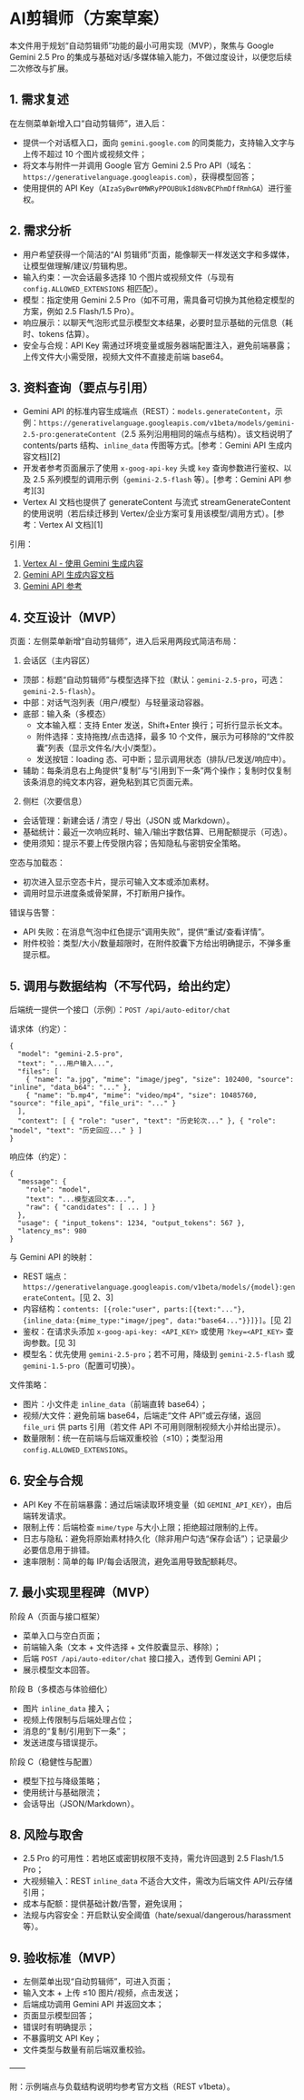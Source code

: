 # AI剪辑师（方案草案）

本文件用于规划“自动剪辑师”功能的最小可用实现（MVP），聚焦与 Google Gemini 2.5 Pro 的集成与基础对话/多媒体输入能力，不做过度设计，以便您后续二次修改与扩展。

## 1. 需求复述

在左侧菜单新增入口“自动剪辑师”，进入后：
- 提供一个对话框入口，面向 `gemini.google.com` 的同类能力，支持输入文字与上传不超过 10 个图片或视频文件；
- 将文本与附件一并调用 Google 官方 Gemini 2.5 Pro API（域名：`https://generativelanguage.googleapis.com`），获得模型回答；
- 使用提供的 API Key（`AIzaSyBwr0MWRyPPOUBUkId8NvBCPhmDffRmhGA`）进行鉴权。

## 2. 需求分析

- 用户希望获得一个简洁的“AI 剪辑师”页面，能像聊天一样发送文字和多媒体，让模型做理解/建议/剪辑构思。
- 输入约束：一次会话最多选择 10 个图片或视频文件（与现有 `config.ALLOWED_EXTENSIONS` 相匹配）。
- 模型：指定使用 Gemini 2.5 Pro（如不可用，需具备可切换为其他稳定模型的方案，例如 2.5 Flash/1.5 Pro）。
- 响应展示：以聊天气泡形式显示模型文本结果，必要时显示基础的元信息（耗时、tokens 估算）。
- 安全与合规：API Key 需通过环境变量或服务器端配置注入，避免前端暴露；上传文件大小需受限，视频大文件不直接走前端 base64。

## 3. 资料查询（要点与引用）

- Gemini API 的标准内容生成端点（REST）：`models.generateContent`，示例：`https://generativelanguage.googleapis.com/v1beta/models/gemini-2.5-pro:generateContent`（2.5 系列沿用相同的端点与结构）。该文档说明了 contents/parts 结构、`inline_data` 传图等方式。[参考：Gemini API 生成内容文档][2]
- 开发者参考页面展示了使用 `x-goog-api-key` 头或 `key` 查询参数进行鉴权、以及 2.5 系列模型的调用示例（`gemini-2.5-flash` 等）。[参考：Gemini API 参考][3]
- Vertex AI 文档也提供了 generateContent 与流式 streamGenerateContent 的使用说明（若后续迁移到 Vertex/企业方案可复用该模型/调用方式）。[参考：Vertex AI 文档][1]

引用：
1. [Vertex AI - 使用 Gemini 生成内容](https://cloud.google.com/vertex-ai/generative-ai/docs/model-reference/inference)
2. [Gemini API 生成内容文档](https://ai.google.dev/api/generate-content)
3. [Gemini API 参考](https://ai.google.dev/api)

## 4. 交互设计（MVP）

页面：左侧菜单新增“自动剪辑师”，进入后采用两段式简洁布局：

1) 会话区（主内容区）
- 顶部：标题“自动剪辑师”与模型选择下拉（默认：`gemini-2.5-pro`，可选：`gemini-2.5-flash`）。
- 中部：对话气泡列表（用户/模型）与轻量滚动容器。
- 底部：输入条（多模态）
  - 文本输入框：支持 Enter 发送，Shift+Enter 换行；可折行显示长文本。
  - 附件选择：支持拖拽/点击选择，最多 10 个文件，展示为可移除的“文件胶囊”列表（显示文件名/大小/类型）。
  - 发送按钮：loading 态、可中断；显示调用状态（排队/已发送/响应中）。
- 辅助：每条消息右上角提供“复制”与“引用到下一条”两个操作；复制时仅复制该条消息的纯文本内容，避免粘到其它页面元素。

2) 侧栏（次要信息）
- 会话管理：新建会话 / 清空 / 导出（JSON 或 Markdown）。
- 基础统计：最近一次响应耗时、输入/输出字数估算、已用配额提示（可选）。
- 使用须知：提示不要上传受限内容；告知隐私与密钥安全策略。

空态与加载态：
- 初次进入显示空态卡片，提示可输入文本或添加素材。
- 调用时显示进度条或骨架屏，不打断用户操作。

错误与告警：
- API 失败：在消息气泡中红色提示“调用失败”，提供“重试/查看详情”。
- 附件校验：类型/大小/数量超限时，在附件胶囊下方给出明确提示，不弹多重提示框。

## 5. 调用与数据结构（不写代码，给出约定）

后端统一提供一个接口（示例）：`POST /api/auto-editor/chat`

请求体（约定）：
```
{
  "model": "gemini-2.5-pro",
  "text": "...用户输入...",
  "files": [
    { "name": "a.jpg", "mime": "image/jpeg", "size": 102400, "source": "inline", "data_b64": "..." },
    { "name": "b.mp4", "mime": "video/mp4", "size": 10485760, "source": "file_api", "file_uri": "..." }
  ],
  "context": [ { "role": "user", "text": "历史轮次..." }, { "role": "model", "text": "历史回应..." } ]
}
```

响应体（约定）：
```
{
  "message": {
    "role": "model",
    "text": "...模型返回文本...",
    "raw": { "candidates": [ ... ] }
  },
  "usage": { "input_tokens": 1234, "output_tokens": 567 },
  "latency_ms": 980
}
```

与 Gemini API 的映射：
- REST 端点：`https://generativelanguage.googleapis.com/v1beta/models/{model}:generateContent`。[见 2、3]
- 内容结构：`contents: [{role:"user", parts:[{text:"..."}, {inline_data:{mime_type:"image/jpeg", data:"base64..."}}]}]`。[见 2]
- 鉴权：在请求头添加 `x-goog-api-key: <API_KEY>` 或使用 `?key=<API_KEY>` 查询参数。[见 3]
- 模型名：优先使用 `gemini-2.5-pro`；若不可用，降级到 `gemini-2.5-flash` 或 `gemini-1.5-pro`（配置可切换）。

文件策略：
- 图片：小文件走 `inline_data`（前端直转 base64）；
- 视频/大文件：避免前端 base64，后端走“文件 API”或云存储，返回 `file_uri` 供 parts 引用（若文件 API 不可用则限制视频大小并给出提示）。
- 数量限制：统一在前端与后端双重校验（≤10）；类型沿用 `config.ALLOWED_EXTENSIONS`。

## 6. 安全与合规

- API Key 不在前端暴露：通过后端读取环境变量（如 `GEMINI_API_KEY`），由后端转发请求。
- 限制上传：后端检查 `mime/type` 与大小上限；拒绝超过限制的上传。
- 日志与隐私：避免将原始素材持久化（除非用户勾选“保存会话”）；记录最少必要信息用于排错。
- 速率限制：简单的每 IP/每会话限流，避免滥用导致配额耗尽。

## 7. 最小实现里程碑（MVP）

阶段 A（页面与接口框架）
- 菜单入口与空白页面；
- 前端输入条（文本 + 文件选择 + 文件胶囊显示、移除）；
- 后端 `POST /api/auto-editor/chat` 接口接入，透传到 Gemini API；
- 展示模型文本回答。

阶段 B（多模态与体验细化）
- 图片 `inline_data` 接入；
- 视频上传限制与后端处理占位；
- 消息的“复制/引用到下一条”；
- 发送进度与错误提示。

阶段 C（稳健性与配置）
- 模型下拉与降级策略；
- 使用统计与基础限流；
- 会话导出（JSON/Markdown）。

## 8. 风险与取舍

- 2.5 Pro 的可用性：若地区或密钥权限不支持，需允许回退到 2.5 Flash/1.5 Pro；
- 大视频输入：REST `inline_data` 不适合大文件，需改为后端文件 API/云存储引用；
- 成本与配额：提供基础计数/告警，避免误用；
- 法规与内容安全：开启默认安全阈值（hate/sexual/dangerous/harassment 等）。

## 9. 验收标准（MVP）

- 左侧菜单出现“自动剪辑师”，可进入页面；
- 输入文本 + 上传 ≤10 图片/视频，点击发送；
- 后端成功调用 Gemini API 并返回文本；
- 页面显示模型回答；
- 错误时有明确提示；
- 不暴露明文 API Key；
- 文件类型与数量有前后端双重校验。

——

附：示例端点与负载结构说明均参考官方文档（REST v1beta）。